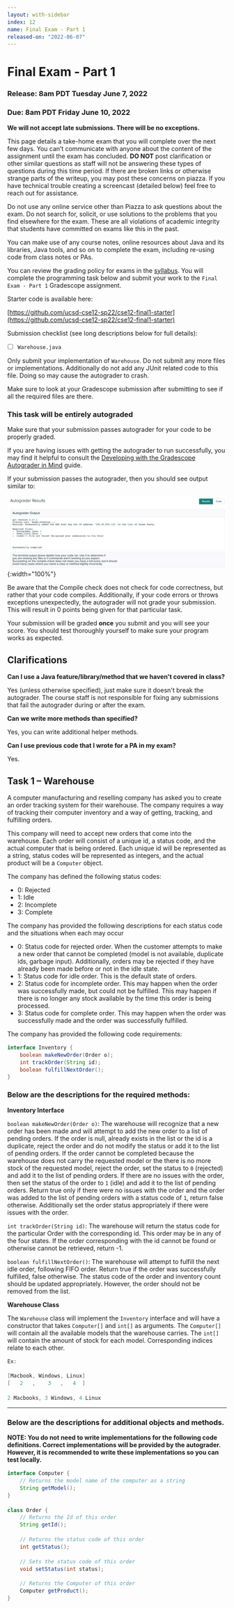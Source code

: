 ```yaml
---
layout: with-sidebar
index: 12
name: Final Exam - Part 1
released-on: "2022-06-07"
---
```

# Final Exam - Part 1

### Release: 8am PDT Tuesday June 7, 2022
### Due: 8am PDT Friday June 10, 2022

**We will not accept late submissions. There will be no exceptions.**

This page details a take-home exam that you will complete over the next few
days. You can’t communicate with anyone about the content of the assignment
until the exam has concluded. **DO NOT** post clarification or other similar questions as staff will not be answering these types of questions during this time period. If there are broken links or otherwise strange parts of the writeup, you may post these concerns on piazza. If you have technical trouble creating a screencast (detailed below) feel free to reach out for assistance.

Do not use any online service other than Piazza to ask questions about the
exam. Do not search for, solicit, or use solutions to the problems that
you find elsewhere for the exam. These are all violations of academic integrity
that students have committed on exams like this in the past.

You can make use of any course notes, online resources about Java and its
libraries, Java tools, and so on to complete the exam, including re-using code
from class notes or PAs.

You can review the grading policy for exams in the [syllabus](https://ucsd-cse12-sp22.github.io/syllabus.html).
You will complete the programming task below and submit your work to the `Final Exam - Part 1` Gradescope assignment.

Starter code is available here:

[https://github.com/ucsd-cse12-sp22/cse12-final1-starter](https://github.com/ucsd-cse12-sp22/cse12-final1-starter)

Submission checklist (see long descriptions below for full details):

- [ ] `Warehouse.java`

Only submit your implementation of ``Warehouse``. Do not submit any more files or implementations. Additionally do not add any JUnit related code to this file. Doing so may cause the autograder to crash.

Make sure to look at your Gradescope submission after submitting to see if all the required files are there.


### **This task will be entirely autograded** 

Make sure that your submission passes autograder for your code to be properly graded. 

If you are having issues with getting the autograder to run successfully, you may find it helpful to consult the [Developing with the Gradescope Autograder in Mind](https://docs.google.com/document/d/1IKSDkG4kHC0gb2FyqdeOWJOAbQr6UCvYZSToIBopfVs/edit?usp=sharing) guide.

If your submission passes the autograder, then you should see output similar to:

<img src="autograder_success.png">{:width="100%"}

Be aware that the Compile check does not check for code correctness, but rather that your code compiles. Additionally, if your code errors or throws exceptions unexpectedly, the autograder will not grade your submission. This will result in 0 points being given for that particular task.

Your submission will be graded **once** you submit and you will see your score. You should test thoroughly yourself to make sure your program works as expected.

## Clarifications

**Can I use a Java feature/library/method that we haven't covered in class?**

Yes (unless otherwise specified), just make sure it doesn't break the autograder. The course staff is not responsible for fixing any submissions that fail the autograder during or after the exam. 

**Can we write more methods than specified?**

Yes, you can write additional helper methods.

**Can I use previous code that I wrote for a PA in my exam?**

Yes.


## Task 1 – Warehouse
A computer manufacturing and reselling company has asked you to create an order tracking system for their warehouse. The company requires a way of tracking their computer inventory and a way of getting, tracking, and fulfilling orders. 

This company will need to accept new orders that come into the warehouse. Each order will consist of a unique id, a status code, and the actual computer that is being ordered. Each unique id will be represented as a string, status codes will be represented as integers, and the actual product will be a `Computer` object. 

The company has defined the following status codes:

- 0: Rejected
- 1: Idle
- 2: Incomplete
- 3: Complete

The company has provided the following descriptions for each status code and the situations when each may occur

- 0: Status code for rejected order. When the customer attempts to make a new order that cannot be completed (model is not available, duplicate ids, garbage input). Additionally, orders may be rejected if they have already been made before or not in the idle state.
- 1: Status code for idle order. This is the default state of orders.
- 2: Status code for incomplete order. This may happen when the order was successfully made, but could not be fulfilled. This may happen if there is no longer any stock available by the time this order is being processed.
- 3: Status code for complete order. This may happen when the order was successfully made and the order was successfully fulfilled.

The company has provided the following code requirements: 

```java
interface Inventory {
    boolean makeNewOrder(Order o);
    int trackOrder(String id);
    boolean fulfillNextOrder();
}
```

### Below are the descriptions for the required methods:

**Inventory Interface**

``boolean makeNewOrder(Order o)``: The warehouse will recognize that a new order has been made and will attempt to add the new order to a list of pending orders. If the order is null, already exists in the list or the id is a duplicate, reject the order and do not modify the status or add it to the list of pending orders. If the order cannot be completed because the warehouse does not carry the requested model or the there is no more stock of the requested model, reject the order, set the status to `0` (rejected) and add it to the list of pending orders. If there are no issues with the order, then set the status of the order to `1` (idle) and add it to the list of pending orders. Return true only if there were no issues with the order and the order was added to the list of pending orders with a status code of `1`, return false otherwise. Additionally set the order status appropriately if there were issues with the order.

``int trackOrder(String id)``: The warehouse will return the status code for the particular Order with the corresponding id. This order may be in any of the four states. If the order corresponding with the id cannot be found or otherwise cannot be retrieved, return -1.

``boolean fulfillNextOrder()``: The warehouse will attempt to fulfill the next idle order, following FIFO order. Return true if the order was successfully fulfilled, false otherwise. The status code of the order and inventory count should be updated appropriately. However, the order should not be removed from the list.

**Warehouse Class**

The ``Warehouse`` class will implement the ``Inventory`` interface and will have a constructor that takes ``Computer[]`` and ``int[]`` as arguments. The `Computer[]` will contain all the available models that the warehouse carries. The `int[]` will contain the amount of stock for each model. Corresponding indices relate to each other.

```java
Ex:

[Macbook, Windows, Linux]
[   2   ,    3   ,   4  ]

2 Macbooks, 3 Windows, 4 Linux
```

---

### Below are the descriptions for additional objects and methods.

**NOTE: You do not need to write implementations for the following code definitions. Correct implementations will be provided by the autograder. However, it is recommended to write these implementations so you can test locally.** 

```java
interface Computer {
    // Returns the model name of the computer as a string
    String getModel();
}

class Order {
    // Returns the Id of this order
    String getId();

    // Returns the status code of this order
    int getStatus();

    // Sets the status code of this order
    void setStatus(int status);

    // Returns the Computer of this order
    Computer getProduct();
}
```
